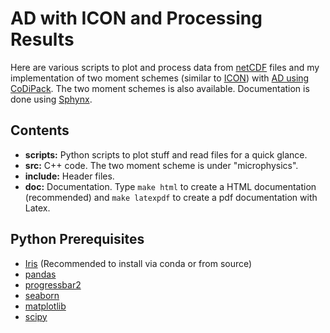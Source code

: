# AD with ICON and Processing Results
Here are various scripts to plot and process data from [netCDF](https://www.unidata.ucar.edu/software/netcdf/) files and my implementation of two moment schemes (similar to [ICON](https://www.dwd.de/EN/research/weatherforecasting/num_modelling/01_num_weather_prediction_modells/icon_description.html)) with [AD using CoDiPack](https://github.com/scicompkl/codipack).
The two moment schemes is also available. Documentation is done using [Sphynx](http://www.sphinx-doc.org/en/master/).

## Contents
- **scripts:** Python scripts to plot stuff and read files for a quick glance. 
- **src:** C++ code. The two moment scheme is under "microphysics".
- **include:** Header files.
- **doc:** Documentation. Type `make html` to create a HTML documentation (recommended) and 
`make latexpdf` to create a pdf documentation with Latex.

## Python Prerequisites
- [Iris](https://github.com/SciTools/iris) (Recommended to install via conda or from source) 
- [pandas](https://pandas.pydata.org/)
- [progressbar2](https://pypi.org/project/progressbar2/)
- [seaborn](https://seaborn.pydata.org/)
- [matplotlib](https://matplotlib.org/)
- [scipy](https://www.scipy.org/)

